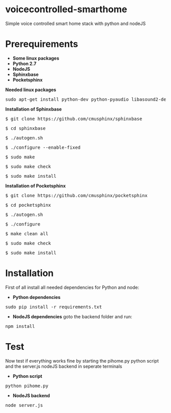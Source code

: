 # voicecontrolled-smarthome
Simple voice controlled smart home stack with python and nodeJS

# Prerequirements
* **Some linux packages**
* **Python 2.7**
* **NodeJS**
* **Sphinxbase**
* **Pocketsphinx**

**Needed linux packages**

<pre>sudo apt-get install python-dev python-pyaudio libasound2-dev libtool autoconf python libpulse-dev swig bison</pre>

**Installation of Sphinxbase**
<pre>$ git clone https://github.com/cmusphinx/sphinxbase</pre>
<pre>$ cd sphinxbase</pre>
<pre>$ ./autogen.sh</pre>
<pre>$ ./configure --enable-fixed</pre>
<pre>$ sudo make</pre>
<pre>$ sudo make check </pre> 
<pre>$ sudo make install</pre>

**Installation of Pocketsphinx**
<pre>$ git clone https://github.com/cmusphinx/pocketsphinx</pre>
<pre>$ cd pocketsphinx</pre>
<pre>$ ./autogen.sh</pre>
<pre>$ ./configure</pre>
<pre>$ make clean all</pre>
<pre>$ sudo make check</pre>
<pre>$ sudo make install</pre>


# Installation

First of all install all needed dependencies for Python and node:
* **Python dependencies**
<pre>sudo pip install -r requirements.txt</pre>
* **NodeJS dependencies**
goto the backend folder and run:
<pre>npm install</pre>

# Test
Now test if everything works fine by starting the pihome.py python script and the server.js nodeJS backend in seperate terminals

* **Python script**
<pre>python pihome.py</pre>
* **NodeJS backend**
<pre>node server.js</pre>
